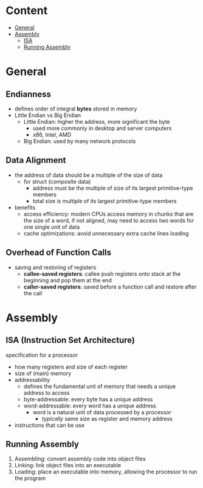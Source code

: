 # Content

- [General](#general)
- [Assembly](#assembly)
    - [ISA](#isa-instruction-set-architecture)
    - [Running Assembly](#running-assembly)

# General

## Endianness

- defines order of integral __bytes__ stored in memory
- Little Endian vs Big Endian
    - Little Endian: higher the address, more significant the byte
        - used more commonly in desktop and server computers
        - x86, Intel, AMD
    - Big Endian: used by many network protocols

## Data Alignment

- the address of data should be a multiple of the size of data
    - for struct (composite data)
        - address must be the multiple of size of its largest primitive-type members
        - total size is multiple of its largest primitive-type members
- benefits
    - access efficiency: modern CPUs access memory in chunks that are the size of a word, if not aligned, may need to access two words for one single unit of data
    - cache optimizations: avoid unnecessary extra cache lines loading

## Overhead of Function Calls

- saving and restoring of registers
    - __callee-saved registers__: callee push registers onto stack at the beginning and pop them at the end
    - __caller-saved registers__: saved before a function call and restore after the call

# Assembly

## ISA (Instruction Set Architecture)
specification for a processor
- how many registers and size of each register
- size of (main) memory
- addressability
    - defines the fundamental unit of memory that needs a unique address to access
    - byte-addressable: every byte has a unique address
    - word-addressable: every word has a unique address
        - word is a natural unit of data processed by a processor
            - _typically_ same size as register and memory address
- instructions that can be use

## Running Assembly

1. Assembling: convert assembly code into object files
2. Linking: link object files into an executable
3. Loading: place an executable into memory, allowing the processor to run the program

